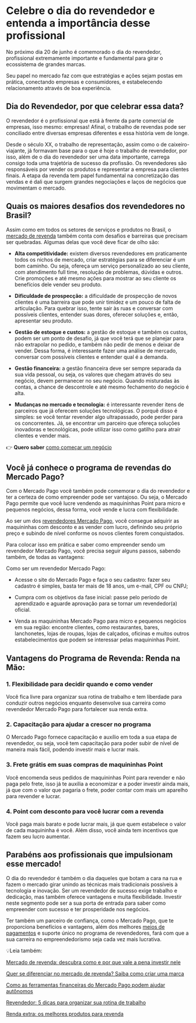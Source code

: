 # Celebre o dia do revendedor e entenda a importância desse profissional

No próximo dia 20 de junho é comemorado o dia do revendedor, profissional extremamente importante e fundamental para girar o ecossistema de grandes marcas.

Seu papel no mercado faz com que estratégias e ações sejam postas em prática, conectando empresas e consumidores, e estabelecendo relacionamento através de boa experiência.

## Dia do Revendedor, por que celebrar essa data?

O revendedor é o profissional que está à frente da parte comercial de empresas, isso mesmo: empresas! Afinal, o trabalho de revendas pode ser conciliado entre diversas empresas diferentes e essa história vem de longe.

Desde o século XX, o trabalho de representação, assim como o de caixeiro-viajante, já formavam base para o que é hoje o trabalho de revendedor, por isso, além de o dia do revendedor ser uma data importante, carrega consigo toda uma trajetória de sucesso da profissão. Os revendedores são responsáveis por vender os produtos e representar a empresa para clientes finais. A etapa da revenda tem papel fundamental na concretização das vendas e é dali que surgem grandes negociações e laços de negócios que movimentam o mercado.

## Quais os maiores desafios dos revendedores no Brasil?

Assim como em todos os setores de serviços e produtos no Brasil, o [mercado de revenda](https://meubolso.mercadopago.com.br/mercado-de-revenda) também conta com desafios e barreiras que precisam ser quebradas. Algumas delas que você deve ficar de olho são:

- **Alta competitividade:** existem diversos revendedores em praticamente todos os nichos de mercado, criar estratégias para se diferenciar é um bom caminho. Ou seja, ofereça um serviço personalizado ao seu cliente, com atendimento full time, resolução de problemas, dúvidas e outros. Crie promoções e até mesmo ações para mostrar ao seu cliente os benefícios dele vender seu produto.

- **Dificuldade de prospecção:** a dificuldade de prospecção de novos clientes é uma barreira que pode unir timidez e um pouco de falta de articulação. Para quebrar isso, tente sair às ruas e conversar com possíveis clientes, entender suas dores, oferecer soluções e, então, apresentar seu produto.

- **Gestão de estoque e custos:** a gestão de estoque e também os custos, podem ser um ponto de desafio, já que você terá que se planejar para não extrapolar no pedido, e também não pedir de menos e deixar de vender. Dessa forma, é interessante fazer uma análise de mercado, conversar com possíveis clientes e entender qual é a demanda.

- **Gestão financeira:** a gestão financeira deve ser sempre separada da sua vida pessoal, ou seja, os valores que chegam através do seu negócio, devem permanecer no seu negócio. Quando misturadas às contas, a chance de descontrole e até mesmo fechamento do negócio é alta.

- **Mudanças no mercado e tecnologia:** é interessante revender itens de parceiros que já oferecem soluções tecnológicas. O porquê disso é simples: se você tentar revender algo ultrapassado, pode perder para os concorrentes. Já, se encontrar um parceiro que ofereça soluções inovadoras e tecnológicas, pode utilizar isso como gatilho para atrair clientes e vender mais.

👉 **Quero saber** [como começar um negócio](https://meubolso.mercadopago.com.br/guia-completo-como-comecar-um-negocio)

## Você já conhece o programa de revendas do Mercado Pago?

Com o Mercado Pago você também pode comemorar o dia do revendedor e ter a certeza de como empreender pode ser vantajoso. Ou seja, o Mercado Pago permite que você lucre vendendo as maquininhas Point para micro e pequenos negócios, dessa forma, você vende e lucra com flexibilidade.

Ao ser um dos [revendedores Mercado Pago](https://meubolso.mercadopago.com.br/revendedores-mercado-pago), você consegue adquirir as maquininhas com desconto e as vender com lucro, definindo seu próprio preço e subindo de nível conforme os novos clientes forem conquistados.

Para colocar isso em prática e saber como empreender sendo um revendedor Mercado Pago, você precisa seguir alguns passos, sabendo também, de todas as vantagens:

Como ser um revendedor Mercado Pago:

- Acesse o site do Mercado Pago e faça o seu cadastro: fazer seu cadastro é simples, basta ter mais de 18 anos, um e-mail, CPF ou CNPJ;

- Cumpra com os objetivos da fase inicial: passe pelo período de aprendizado e aguarde aprovação para se tornar um revendedor(a) oficial.  

- Venda as maquininhas Mercado Pago para micro e pequenos negócios em sua região: encontre clientes, como restaurantes, bares, lanchonetes, lojas de roupas, lojas de calçados, oficinas e muitos outros estabelecimentos que podem se interessar pelas maquininhas Point.

## Vantagens do Programa de Revenda: Renda na Mão:

### 1. Flexibilidade para decidir quando e como vender

Você fica livre para organizar sua rotina de trabalho e tem liberdade para conduzir outros negócios enquanto desenvolve sua carreira como revendedor Mercado Pago para fortalecer sua renda extra.

### 

### 2. Capacitação para ajudar a crescer no programa

O Mercado Pago fornece capacitação e auxílio em toda a sua etapa de revendedor, ou seja, você tem capacitação para poder subir de nível de maneira mais fácil, podendo investir mais e lucrar mais.

### 3. Frete grátis em suas compras de maquininhas Point

Você encomenda seus pedidos de maquininhas Point para revender e não paga pelo frete, isso já te auxilia a economizar e a poder investir ainda mais, já que com o valor que pagaria o frete, poder contar com mais um aparelho para revender e lucrar.

### 4. Point com desconto para você lucrar com a revenda

Você paga mais barato e pode lucrar mais, já que quem estabelece o valor de cada maquininha é você. Além disso, você ainda tem incentivos que fazem seu lucro aumentar.

## Parabéns aos profissionais que impulsionam esse mercado!

O dia do revendedor é também o dia daqueles que botam a cara na rua e fazem o mercado girar unindo as técnicas mais tradicionais possíveis à tecnologia e inovação. Ser um revendedor de sucesso exige trabalho e dedicação, mas também oferece vantagens e muita flexibilidade. Investir neste segmento pode ser a sua porta de entrada para saber como empreender com sucesso e ter prosperidade nos negócios.

Ter também um parceiro de confiança, como o Mercado Pago, que te proporciona benefícios e vantagens, além dos melhores [meios de pagamentos](https://meubolso.mercadopago.com.br/meios-de-pagamentos) e suporte único no programa de revendedores, fará com que a sua carreira no empreendedorismo seja cada vez mais lucrativa.

💡Leia também:

[Mercado de revenda: descubra como e por que vale a pena investir nele](https://meubolso.mercadopago.com.br/mercado-de-revenda-descubra-como-e-por-que-vale-a-pena-investir-nele)

[Quer se diferenciar no mercado de revenda? Saiba como criar uma marca](https://meubolso.mercadopago.com.br/como-criar-uma-marca-revenda)

[Como as ferramentas financeiras do Mercado Pago podem ajudar autônomos](https://meubolso.mercadopago.com.br/ferramentas-financeiras-mercado-pago-autonomos)

[Revendedor: 5 dicas para organizar sua rotina de trabalho](https://meubolso.mercadopago.com.br/revendedor-dicas-para-organizar-rotina)

[Renda extra: os melhores produtos para revenda](https://meubolso.mercadopago.com.br/renda-extra-os-melhores-produtos-para-revenda)